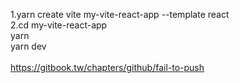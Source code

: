 1.yarn create vite my-vite-react-app --template react</br>
2.cd my-vite-react-app  
  yarn  
  yarn dev  
</br>
https://gitbook.tw/chapters/github/fail-to-push